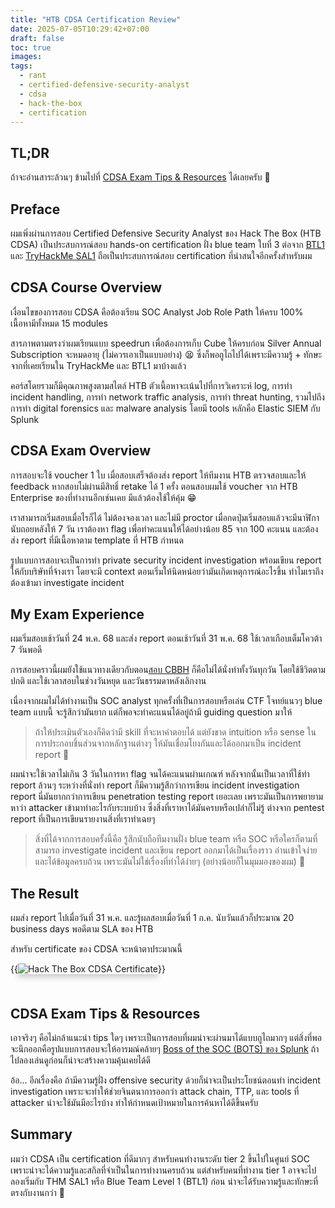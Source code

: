 ```yaml
---
title: "HTB CDSA Certification Review"
date: 2025-07-05T10:29:42+07:00
draft: false
toc: true
images:
tags:
  - rant
  - certified-defensive-security-analyst
  - cdsa
  - hack-the-box
  - certification
---
```


## TL;DR
ถ้าจะอ่านสาระล้วนๆ ข้ามไปที่ [CDSA Exam Tips & Resources](#cdsa-exam-tips--resources) ได้เลยครับ 🤣

## Preface
ผมเพิ่งผ่านการสอบ Certified Defensive Security Analyst ของ Hack The Box (HTB CDSA) เป็นประสบการณ์สอบ hands-on certification ฝั่ง blue team ใบที่ 3 ต่อจาก [BTL1](/posts/btl1-certification-review) และ [TryHackMe SAL1](/posts/thm-sal1-certification-review) ถือเป็นประสบการณ์สอบ certification ที่น่าสนใจอีกครั้งสำหรับผม

<center><div data-iframe-width="150" data-iframe-height="270" data-share-badge-id="b1267119-d67d-4bad-a690-2d57a747c226" data-share-badge-host="https://www.credly.com"></div><script type="text/javascript" async src="//cdn.credly.com/assets/utilities/embed.js"></script></center>

## CDSA Course Overview
เงื่อนไขของการสอบ CDSA คือต้องเรียน SOC Analyst Job Role Path ให้ครบ 100% เนื้อหามีทั้งหมด 15 modules

สารภาพตามตรงว่าผมเรียนแบบ speedrun เพื่อต้องการเก็บ Cube ให้ครบก่อน Silver Annual Subscription จะหมดอายุ (ไม่ควรเอาเป็นแบบอย่าง) 😫 ซึ่งก็พอถูไถไปได้เพราะมีความรู้ + ทักษะจากที่เคยเรียนใน TryHackMe และ BTL1 มาบ้างแล้ว

คอร์สโดยรวมก็มีคุณภาพสูงตามสไตล์ HTB ตัวเนื้อหาจะเน้นไปที่การวิเคราะห์ log, การทำ incident handling, การทำ network traffic analysis, การทำ threat hunting, รวมไปถึงการทำ digital forensics และ malware analysis โดยมี tools หลักคือ Elastic SIEM กับ Splunk

## CDSA Exam Overview
การสอบจะใช้ voucher 1 ใบ เมื่อสอบเสร็จต้องส่ง report ให้ทีมงาน HTB ตรวจสอบและให้ feedback หากสอบไม่ผ่านมีสิทธิ์ retake ได้ 1 ครั้ง ตอนสอบผมใช้ voucher จาก HTB Enterprise ของที่ทำงานอีกเช่นเคย มีแล้วต้องใช้ให้คุ้ม 😁

เราสามารถเริ่มสอบเมื่อไรก็ได้ ไม่ต้องจองเวลา และไม่มี proctor เมื่อกดปุ่มเริ่มสอบแล้วจะมีนาฬิกานับถอยหลังให้ 7 วัน เราต้องหา flag เพื่อทำคะแนนให้ได้อย่างน้อย 85 จาก 100 คะแนน และต้องส่ง report ที่มีเนื้อหาตาม template ที่ HTB กำหนด

รูปแบบการสอบจะเป็นการทำ private security incident investigation พร้อมเขียน report ให้กับบริษัทที่จ้างเรา โดยจะมี context ตอนเริ่มให้นิดหน่อยว่ามันเกิดเหตุการณ์อะไรขึ้น ทำไมเราถึงต้องเข้ามา investigate incident

## My Exam Experience
ผมเริ่มสอบเช้าวันที่ 24 พ.ค. 68 และส่ง report ตอนเช้าวันที่ 31 พ.ค. 68 ใช้เวลาเกือบเต็มโควต้า 7 วันพอดี

การสอบคราวนี้ผมยังใช้แนวทางเดียวกับตอน[สอบ CBBH](/posts/htb-cbbh-certification-review) ก็คือไม่ได้นั่งทำทั้งวันทุกวัน โดยใช้ชีวิตตามปกติ และใช้เวลาสอบในช่วงวันหยุด และวันธรรมดาหลังเลิกงาน

เนื่องจากผมไม่ได้ทำงานเป็น SOC analyst ทุกครั้งที่เป็นการสอบหรือเล่น CTF โจทย์แนวๆ blue team แบบนี้ จะรู้สึกว่ามันยาก แต่ก็พอจะทำคะแนนได้อยู่ถ้ามี guiding question มาให้ 

> ถ้าให้ประเมินตัวเองก็คิดว่ามี skill ที่จะหาคำตอบได้ แต่ยังขาด intuition หรือ sense ในการประกอบชิ้นส่วนจากหลักฐานต่างๆ ให้มันเชื่อมโยงกันและได้ออกมาเป็น incident report 🥺

ผมน่าจะใช้เวลาไม่เกิน 3 วันในการหา flag จนได้คะแนนผ่านเกณฑ์ หลังจากนั้นเป็นเวลาที่ใช้ทำ report ล้วนๆ ระหว่างที่นั่งทำ report ก็มีความรู้สึกว่าการเขียน incident investigation report นี่มันยากกว่าการเขียน penetration testing report เยอะเลย เพราะมันเป็นการพยายามหาว่า attacker เข้ามาทำอะไรกับระบบบ้าง ซึ่งสิ่งที่เราหาได้มันครบหรือเปล่าก็ไม่รู้ ต่างจาก pentest report ที่เป็นการเขียนรายงานสิ่งที่เราทำเฉยๆ

> สิ่งที่ได้จากการสอบครั้งนี้คือ รู้สึกนับถือทีมงานฝั่ง blue team หรือ SOC หรือใครก็ตามที่สามารถ investigate incident และเขียน report ออกมาได้เป็นเรื่องราว อ่านเข้าใจง่าย และได้ข้อมูลครบถ้วน เพราะมันไม่ใช่เรื่องที่ทำได้ง่ายๆ (อย่างน้อยก็ในมุมมองของผม) 🙏

## The Result
ผมส่ง report ไปเมื่อวันที่ 31 พ.ค. และรู้ผลสอบเมื่อวันที่ 1 ก.ค. นับวันแล้วก็ประมาณ 20 business days พอดีตาม SLA ของ HTB

สำหรับ certificate ของ CDSA จะหน้าตาประมาณนี้

{{<image src="/img/htb-cdsa-certification-review/htb-cdsa-certificate.png" alt="Hack The Box CDSA Certificate" position="center" style="box-shadow: 0 5px 10px 0 rgba(0,0,0,0.2); margin-bottom: 1.5em;">}}

## CDSA Exam Tips & Resources
เอาจริงๆ คือไม่กล้าแนะนำ tips ใดๆ เพราะเป็นการสอบที่ผมน่าจะผ่านมาได้แบบถูไถมากๆ แต่สิ่งที่พอจะนึกออกคือรูปแบบการสอบจะให้อารมณ์คล้ายๆ [Boss of the SOC (BOTS) ของ Splunk](https://bots.splunk.com/) ถ้าไปลองเล่นดูก่อนก็น่าจะสร้างความคุ้นเคยได้ดี

อ้อ... อีกเรื่องคือ ถ้ามีความรู้ฝั่ง offensive security ด้วยก็น่าจะเป็นประโยชน์ตอนทำ incident investigation เพราะจะทำให้ช่วยจินตนาการออกว่า attack chain, TTP, และ tools ที่ attacker น่าจะใช้มันมีอะไรบ้าง ทำให้กำหนดเป้าหมายในการค้นหาได้ดีขึ้นครับ

## Summary
ผมว่า CDSA เป็น certification ที่ดีมากๆ สำหรับคนทำงานระดับ tier 2 ขึ้นไปในศูนย์ SOC เพราะน่าจะได้ความรู้และสกิลที่จำเป็นในการทำงานครบถ้วน แต่สำหรับคนที่ทำงาน tier 1 อาจจะไปลองเริ่มกับ THM SAL1 หรือ Blue Team Level 1 (BTL1) ก่อน น่าจะได้รับความรู้และทักษะที่ตรงกับงานกว่า 🤔